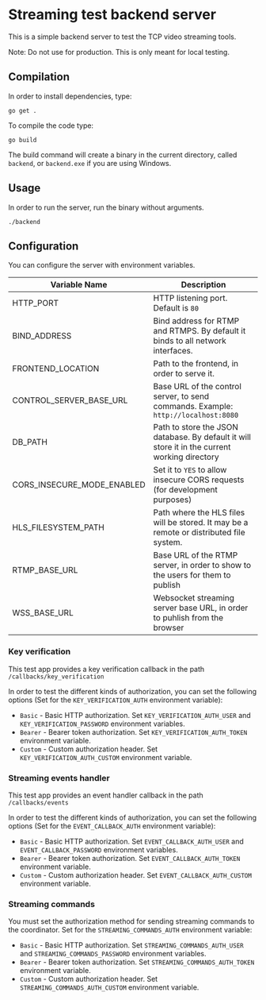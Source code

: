 # Streaming test backend server

This is a simple backend server to test the TCP video streaming tools.

Note: Do not use for production. This is only meant for local testing.

## Compilation

In order to install dependencies, type:

```
go get .
```

To compile the code type:

```
go build
```

The build command will create a binary in the current directory, called `backend`, or `backend.exe` if you are using Windows.

## Usage

In order to run the server, run the binary without arguments.

```
./backend
```

## Configuration

You can configure the server with environment variables.

| Variable Name              | Description                                                                                   |
| -------------------------- | --------------------------------------------------------------------------------------------- |
| HTTP_PORT                  | HTTP listening port. Default is `80`                                                          |
| BIND_ADDRESS               | Bind address for RTMP and RTMPS. By default it binds to all network interfaces.               |
| FRONTEND_LOCATION          | Path to the frontend, in order to serve it.                                                   |
| CONTROL_SERVER_BASE_URL    | Base URL of the control server, to send commands. Example: `http://localhost:8080`            |
| DB_PATH                    | Path to store the JSON database. By default it will store it in the current working directory |
| CORS_INSECURE_MODE_ENABLED | Set it to `YES` to allow insecure CORS requests (for development purposes)                    |
| HLS_FILESYSTEM_PATH        | Path where the HLS files will be stored. It may be a remote or distributed file system.       |
| RTMP_BASE_URL              | Base URL of the RTMP server, in order to show to the users for them to publish                |
| WSS_BASE_URL               | Websocket streaming server base URL, in order to puhlish from the browser                     |

### Key verification

This test app provides a key verification callback in the path `/callbacks/key_verification`

In order to test the different kinds of authorization, you can set the following options (Set for the `KEY_VERIFICATION_AUTH` environment variable):

 - `Basic` - Basic HTTP authorization. Set `KEY_VERIFICATION_AUTH_USER` and `KEY_VERIFICATION_PASSWORD` environment variables.
 - `Bearer` - Bearer token authorization. Set `KEY_VERIFICATION_AUTH_TOKEN` environment variable.
 - `Custom` - Custom authorization header. Set `KEY_VERIFICATION_AUTH_CUSTOM` environment variable.

### Streaming events handler

This test app provides an event handler callback in the path `/callbacks/events`

In order to test the different kinds of authorization, you can set the following options (Set for the `EVENT_CALLBACK_AUTH` environment variable):

 - `Basic` - Basic HTTP authorization. Set `EVENT_CALLBACK_AUTH_USER` and `EVENT_CALLBACK_PASSWORD` environment variables.
 - `Bearer` - Bearer token authorization. Set `EVENT_CALLBACK_AUTH_TOKEN` environment variable.
 - `Custom` - Custom authorization header. Set `EVENT_CALLBACK_AUTH_CUSTOM` environment variable.

### Streaming commands

You must set the authorization method for sending streaming commands to the coordinator. Set for the `STREAMING_COMMANDS_AUTH` environment variable:

 - `Basic` - Basic HTTP authorization. Set `STREAMING_COMMANDS_AUTH_USER` and `STREAMING_COMMANDS_PASSWORD` environment variables.
 - `Bearer` - Bearer token authorization. Set `STREAMING_COMMANDS_AUTH_TOKEN` environment variable.
 - `Custom` - Custom authorization header. Set `STREAMING_COMMANDS_AUTH_CUSTOM` environment variable.
